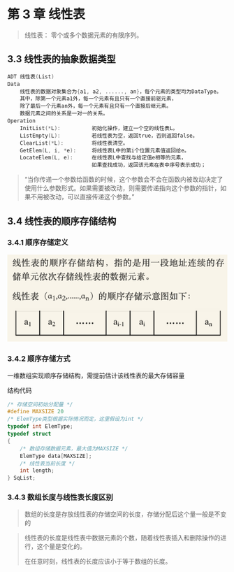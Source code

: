 # 第 3 章 线性表

> 线性表：
> 零个或多个数据元素的有限序列。

## 3.3 线性表的抽象数据类型

```c
ADT 线性表(List)
Data
    线性表的数据对象集合为{a1, a2, ......, an}，每个元素的类型均为DataType。
    其中，除第一个元素a1外，每一个元素有且只有一个直接前驱元素，
    除了最后一个元素an外，每一个元素有且只有一个直接后继元素。
    数据元素之间的关系是一对一的关系。
Operation
    InitList(*L):          初始化操作，建立一个空的线性表L。
    ListEmpty(L):          若线性表为空，返回true，否则返回false。
    ClearList(*L):         将线性表清空。
    GetElem(L, i, *e):     将线性表L中的第i个位置元素值返回给e。
    LocateElem(L, e):      在线性表L中查找与给定值e相等的元素，
                           如果查找成功，返回该元素在表中序号表示成功；
```

> “当你传递一个参数给函数的时候，这个参数会不会在函数内被改动决定了使用什么参数形式。如果需要被改动，则需要传递指向这个参数的指针，如果不用被改动，可以直接传递这个参数。”
>

## 3.4 线性表的顺序存储结构

### 3.4.1 顺序存储定义

![image-20210201234646494](img/%E7%AC%AC3%E7%AB%A0%E7%BA%BF%E6%80%A7%E8%A1%A8/image-20210201234646494.png)

### 3.4.2 顺序存储方式

一维数组实现顺序存储结构，需提前估计该线性表的最大存储容量

结构代码

```c
/* 存储空间初始分配量 */
#define MAXSIZE 20             
/* ElemType类型根据实际情况而定，这里假设为int */
typedef int ElemType;          
typedef struct
{
    /* 数组存储数据元素，最大值为MAXSIZE */
    ElemType data[MAXSIZE];    
    /* 线性表当前长度 */
    int length;                
} SqList;
```

### 3.4.3 数组长度与线性表长度区别

> 数组的长度是存放线性表的存储空间的长度，存储分配后这个量一般是不变的

> 线性表的长度是线性表中数据元素的个数，随着线性表插入和删除操作的进行，这个量是变化的。
>
> 在任意时刻，线性表的长度应该小于等于数组的长度。
>

